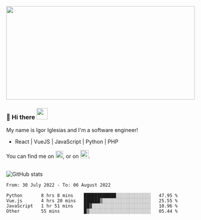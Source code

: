 <img src="https://c.tenor.com/KjVxfRrrncUAAAAd/matrix.gif" width="100%" height="250px">

### 🔭 Hi there <img src="https://raw.githubusercontent.com/MartinHeinz/MartinHeinz/master/wave.gif" width="30px">


My name is Igor Iglesias and I'm a software engineer!
<br>

<ul>
  <li> React | VueJS | JavaScript | Python | PHP </li>
</ul>
You can find me on <a href="https://twitter.com/IgorIglesias5"><img src="https://i.imgur.com/JLLlB5S.png" width="20px"></a>, or on <a href="https://www.linkedin.com/in/igor-iglesias-62478428/"><img src="https://i.imgur.com/PXyIkWx.png" width="22px"></a>.

<br>
<br>

![GitHub stats](https://github-readme-stats.vercel.app/api?username=igoiglesias&show_icons=true&count_private=true&theme=chartreuse-dark&hide_title=true)

<!--START_SECTION:waka-->

```text
From: 30 July 2022 - To: 06 August 2022

Python       8 hrs 8 mins    ████████████░░░░░░░░░░░░░   47.95 %
Vue.js       4 hrs 20 mins   ██████▒░░░░░░░░░░░░░░░░░░   25.55 %
JavaScript   1 hr 51 mins    ██▓░░░░░░░░░░░░░░░░░░░░░░   10.96 %
Other        55 mins         █▒░░░░░░░░░░░░░░░░░░░░░░░   05.44 %
```

<!--END_SECTION:waka-->
